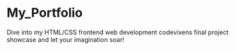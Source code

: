 # My_Portfolio
Dive into my HTML/CSS frontend web development codevixens final project showcase and let your imagination soar!
